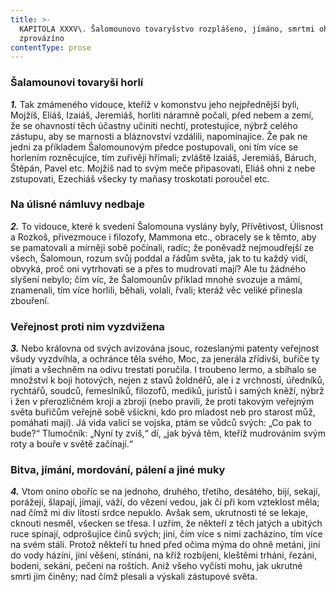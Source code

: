 ```yaml
---
title: >-
  KAPITOLA XXXV\. Šalomounovo tovaryšstvo rozplášeno, jímáno, smrtmi ohavnými
  zprovázíno
contentType: prose
---
```


<section>

### Šalamounovi tovaryši horlí

**_1._** Tak zmámeného vidouce, kteříž v komonstvu jeho nejpřednější byli, Mojžíš, Eliáš, Izaiáš, Jeremiáš, horliti náramně počali, před nebem a zemí, že se ohavností těch účastny učiniti nechtí, protestujíce, nýbrž celého zástupu, aby se marnosti a bláznovství vzdálili, napomínajíce. Že pak ne jedni za příkladem Šalomounovým předce postupovali, oni tím více se horlením rozněcujíce, tím zuřivěji hřímali; zvláště Izaiáš, Jeremiáš, Báruch, Štěpán, Pavel etc. Mojžíš nad to svým meče připasovati, Eliáš ohni z nebe zstupovati, Ezechiáš všecky ty maňasy troskotati poroučel etc.

### Na úlisné námluvy nedbaje

**_2._** To vidouce, které k svedení Šalomouna vyslány byly, Přívětivost, Úlisnost a Rozkoš, přivezmouce i filozofy, Mammona etc., obracely se k těmto, aby se pamatovali a mírněji sobě počínali, radíc; že poněvadž nejmoudřejší ze všech, Šalomoun, rozum svůj poddal a řádům světa, jak to tu každý vidí, obvyká, proč oni vytrhovati se a přes to mudrovati mají? Ale tu žádného slyšení nebylo; čím víc, že Šalomounův příklad mnohé svozuje a mámí, znamenali, tím více horlili, běhali, volali, řvali; kteráž věc veliké přinesla zbouření.

### Veřejnost proti nim vyzdvižena

**_3._** Nebo královna od svých avizována jsouc, rozeslanými patenty veřejnost všudy vyzdvíhla, a ochránce těla svého, Moc, za jenerála zřídivši, buřiče ty jímati a všechněm na odivu trestati poručila. I troubeno lermo, a sbíhalo se množství k boji hotových, nejen z stavů žoldnéřů, ale i z vrchností, úředníků, rychtářů, soudců, řemeslníků, filozofů, mediků, juristů i samých kněží, nýbrž i žen v přerozličném kroji a zbroji (nebo pravili, že proti takovým veřejným světa buřičům veřejně sobě všickni, kdo pro mladost neb pro starost můž, pomáhati mají). Já vida valicí se vojska, ptám se vůdců svých: „Co pak to bude?“ Tlumočník: „Nyní ty zvíš,“ dí, „jak bývá těm, kteříž mudrováním svým roty a bouře v světě začínají.“

### Bitva, jímání, mordování, pálení a jiné muky

**_4._** Vtom onino oboříc se na jednoho, druhého, třetího, desátého, bijí, sekají, porážejí, šlapají, jímají, váží, do vězení vedou, jak čí při kom vzteklost měla; nad čímž mi div lítostí srdce nepuklo. Avšak sem, ukrutnosti té se lekaje, cknouti nesměl, všecken se třesa. I uzřím, že někteří z těch jatých a ubitých ruce spínají, odprošujíce činů svých; jiní, čím více s nimi zacházíno, tím více na svém stáli. Protož někteří tu hned před očima mýma do ohně metáni, jiní do vody házíni, jiní věšeni, stínáni, na kříž rozbíjeni, kleštěmi trháni, řezáni, bodeni, sekáni, pečeni na roštích. Aniž všeho vyčísti mohu, jak ukrutné smrti jim činěny; nad čímž plesali a výskali zástupové světa.

</section>
